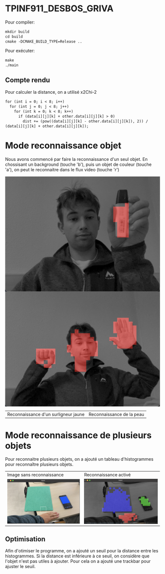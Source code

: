 # TPINF911_DESBOS_GRIVA

Pour compiler:

    mkdir build
    cd build
    cmake -DCMAKE_BUILD_TYPE=Release ..

Pour exécuter:

    make
    ./main

## Compte rendu

Pour calculer la distance, on a utilisé x2Chi-2 

    for (int i = 0; i < 8; i++)
      for (int j = 0; j < 8; j++)
        for (int k = 0; k < 8; k++)
          if (data[i][j][k] + other.data[i][j][k] > 0)
            dist += (pow((data[i][j][k] - other.data[i][j][k]), 2)) / (data[i][j][k] + other.data[i][j][k]);

# Mode reconnaissance objet

Nous avons commencé par faire la reconnaissance d'un seul objet.
En chossisant un background (touche 'b'), puis un objet de couleur (touche 'a'), on peut le reconnaitre dans le flux video (touche 'r')

<table>
  <tr>
    <td>Reconnaissance d'un surligneur jaune</td>
     <td>Reconnaissance de la peau</td>
  </tr>
  <tr>
    <img src="images/surligneur.png" style="display: block; margin: auto; width: auto; height: auto;"> 
    <img src="images/peau.png" style="display: block; margin: auto; width: auto; height: auto;">
  </tr>
 </table>

# Mode reconnaissance de plusieurs objets

Pour reconnaitre plusieurs objets, on a ajouté un tableau d'histogrammes pour reconnaître plusieurs objets.

<table>
  <tr>
    <td>Image sans reconnaissance</td>
     <td>Reconnaissance activé</td>
  </tr>
  <tr>
    <td><img src="images/3colorsRaw.png" width=auto height=auto></td>
    <td><img src="images/3colors.png" width=auto height=auto></td>
  </tr>
 </table>

 ## Optimisation

 Afin d'otimiser le programme, on a ajouté un seuil pour la distance entre les histogrammes. Si la distance est inférieure à ce seuil, on considère que l'objet n'est pas utiles à ajouter. Pour cela on a ajouté une trackbar pour ajuster le seuil.




